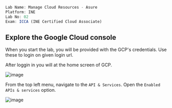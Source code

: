 ```jsx
Lab Name: Manage Cloud Resources - Asure
Platform: INE
Lab No: 02
Exam: ICCA (INE Certified Cloud Associate)
```

## Explore the Google Cloud console

When you start the lab, you will be provided with the GCP's credentials. Use these to login on given login url.

After loggin in you will at the home screen of GCP.

![image](https://github.com/iabdullah215/WriteUps/assets/121729444/0a46223b-e773-4f14-9882-2c6369fa89d1)

From the top left menu, navigate to the `API & Services`. Open the `Enabled APIs & services` option.

![image](https://github.com/iabdullah215/WriteUps/assets/121729444/f3ac16b9-e054-4f64-a79c-2b236bfa11d3)

